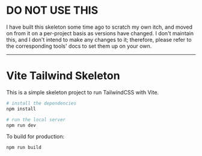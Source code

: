 # DO NOT USE THIS
I have built this skeleton some time ago to scratch my own itch, and moved on from it on a per-project basis as versions have changed. I don't maintain this, and I don't intend to make any changes to it; therefore, please refer to the corresponding tools' docs to set them up on your own.


---


# Vite Tailwind Skeleton

This is a simple skeleton project to run TailwindCSS with Vite.

```sh
# install the dependencies
npm install

# run the local server
npm run dev
```

To build for production:
```sh
npm run build
```
